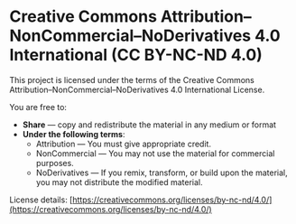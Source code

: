 # Creative Commons Attribution–NonCommercial–NoDerivatives 4.0 International (CC BY-NC-ND 4.0)

This project is licensed under the terms of the Creative Commons Attribution–NonCommercial–NoDerivatives 4.0 International License.

You are free to:
- **Share** — copy and redistribute the material in any medium or format
- **Under the following terms**:
  - Attribution — You must give appropriate credit.
  - NonCommercial — You may not use the material for commercial purposes.
  - NoDerivatives — If you remix, transform, or build upon the material, you may not distribute the modified material.

License details: [https://creativecommons.org/licenses/by-nc-nd/4.0/](https://creativecommons.org/licenses/by-nc-nd/4.0/)

